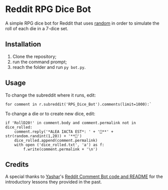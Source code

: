 # Reddit RPG Dice Bot

A simple RPG dice bot for Reddit that uses [random](https://docs.python.org/3/library/random.html) in order to simulate the roll of each die in a 7-dice set.

## Installation

1. Clone the repository;
2. run the command prompt;
3. reach the folder and run `py bot.py`.

## Usage

To change the subreddit where it runs, edit:

    for comment in r.subreddit('RPG_Dice_Bot').comments(limit=1000):`

To change a die or to create new dice, edit:

    if 'RollD20!' in comment.body and comment.permalink not in dice_rolled:
        comment.reply('*ALEA IACTA EST*: ' + '🎲**' + str(random.randint(1,20)) + '**🎲')
        dice_rolled.append(comment.permalink)
        with open ('dice_rolled.txt', 'a') as f:
            f.write(comment.permalink + '\n')
            
## Credits
A special thanks to [Yashar](https://github.com/yashar1)'s [Reddit Comment Bot code and README](https://github.com/yashar1/reddit-comment-bot) for the introductory lessons they provided in the past.

